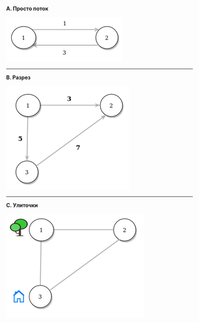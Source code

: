 **A. Просто поток**

![alt text](https://github.com/Garanyan/made/blob/master/advanced-algorithms/HW8/8a.png "A")

----
**B. Разрез**

![alt text](https://github.com/Garanyan/made/blob/master/advanced-algorithms/HW8/8b.png "B")

----
**C. Улиточки**

![alt text](https://github.com/Garanyan/made/blob/master/advanced-algorithms/HW8/8c.png "C")
